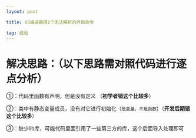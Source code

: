 ```yaml
---
layout: post

title: VS编译器报1个无法解析的外部命令

tag: 经验
---
```


# 解决思路：（以下思路需对照代码进行逐点分析）

①：代码里函数有声明，但是没有定义  （**初学者错这个比较多**）

②：类中有静态变量成员，没有对它进行初始化（`是变量，不是函数`）（**开发后期错这个比较多**）

③：缺少lib库，可能代码里面引用了一些第三方的库，这个后面导入处理即可                                      